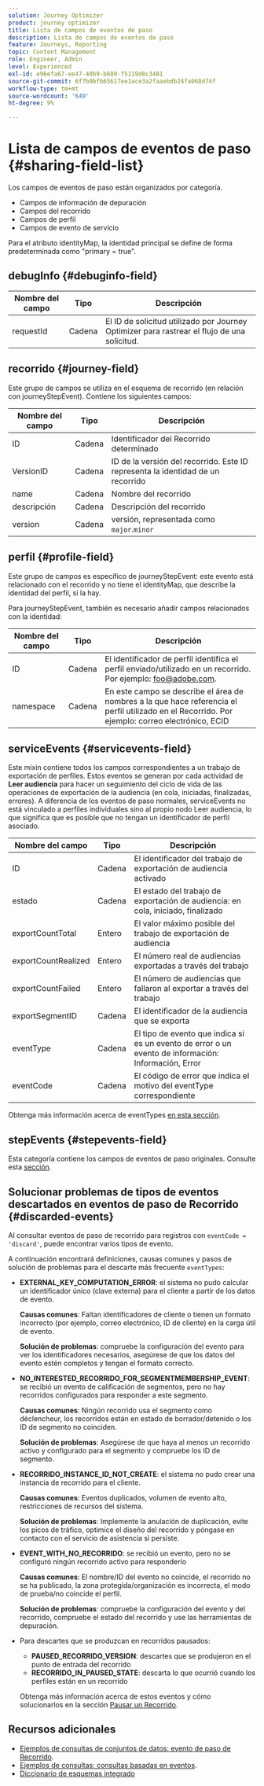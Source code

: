 ```yaml
---
solution: Journey Optimizer
product: journey optimizer
title: Lista de campos de eventos de paso
description: Lista de campos de eventos de paso
feature: Journeys, Reporting
topic: Content Management
role: Engineer, Admin
level: Experienced
exl-id: e96efa67-ee47-40b9-b680-f5119d8c3481
source-git-commit: 6f7b9bfb65617ee1ace3a2faaebdb24fa068d74f
workflow-type: tm+mt
source-wordcount: '649'
ht-degree: 9%

---
```


# Lista de campos de eventos de paso {#sharing-field-list}

Los campos de eventos de paso están organizados por categoría.

* Campos de información de depuración
* Campos del recorrido
* Campos de perfil
* Campos de evento de servicio

Para el atributo identityMap, la identidad principal se define de forma predeterminada como &quot;primary = true&quot;.

## debugInfo {#debuginfo-field}

| Nombre del campo | Tipo | Descripción |
|---|---|------------|
| requestId | Cadena | El ID de solicitud utilizado por Journey Optimizer para rastrear el flujo de una solicitud. |

## recorrido {#journey-field}

Este grupo de campos se utiliza en el esquema de recorrido (en relación con journeyStepEvent). Contiene los siguientes campos:

| Nombre del campo | Tipo | Descripción |
|---|---|------------|
| ID | Cadena | Identificador del Recorrido determinado |
| VersionID | Cadena | ID de la versión del recorrido. Este ID representa la identidad de un recorrido |
| name | Cadena | Nombre del recorrido |
| descripción | Cadena | Descripción del recorrido |
| version | Cadena | versión, representada como `major`.`minor` |

## perfil {#profile-field}

Este grupo de campos es específico de journeyStepEvent: este evento está relacionado con el recorrido y no tiene el identityMap, que describe la identidad del perfil, si la hay.

Para journeyStepEvent, también es necesario añadir campos relacionados con la identidad:

| Nombre del campo | Tipo | Descripción |
|---|---|------------|
| ID | Cadena | El identificador de perfil identifica el perfil enviado/utilizado en un recorrido. Por ejemplo: foo@adobe.com. |
| namespace | Cadena | En este campo se describe el área de nombres a la que hace referencia el perfil utilizado en el Recorrido. Por ejemplo: correo electrónico, ECID |

## serviceEvents {#servicevents-field}

Este mixin contiene todos los campos correspondientes a un trabajo de exportación de perfiles. Estos eventos se generan por cada actividad de **Leer audiencia** para hacer un seguimiento del ciclo de vida de las operaciones de exportación de la audiencia (en cola, iniciadas, finalizadas, errores). A diferencia de los eventos de paso normales, serviceEvents no está vinculado a perfiles individuales sino al propio nodo Leer audiencia, lo que significa que es posible que no tengan un identificador de perfil asociado.

| Nombre del campo | Tipo | Descripción |
|---|---|------------|
| ID | Cadena | El identificador del trabajo de exportación de audiencia activado |
| estado | Cadena | El estado del trabajo de exportación de audiencia: en cola, iniciado, finalizado |
| exportCountTotal | Entero | El valor máximo posible del trabajo de exportación de audiencia |
| exportCountRealized | Entero | El número real de audiencias exportadas a través del trabajo |
| exportCountFailed | Entero | El número de audiencias que fallaron al exportar a través del trabajo |
| exportSegmentID | Cadena | El identificador de la audiencia que se exporta |
| eventType | Cadena | El tipo de evento que indica si es un evento de error o un evento de información: Información, Error |
| eventCode | Cadena | El código de error que indica el motivo del eventType correspondiente |

Obtenga más información acerca de eventTypes [en esta sección](#discarded-events).

## stepEvents {#stepevents-field}

Esta categoría contiene los campos de eventos de paso originales. Consulte esta [sección](../reports/sharing-legacy-fields.md).


## Solucionar problemas de tipos de eventos descartados en eventos de paso de Recorrido  {#discarded-events}

Al consultar eventos de paso de recorrido para registros con `eventCode = 'discard'`, puede encontrar varios tipos de evento.

A continuación encontrará definiciones, causas comunes y pasos de solución de problemas para el descarte más frecuente `eventTypes`:

* **EXTERNAL_KEY_COMPUTATION_ERROR**: el sistema no pudo calcular un identificador único (clave externa) para el cliente a partir de los datos de evento.

  **Causas comunes**: Faltan identificadores de cliente o tienen un formato incorrecto (por ejemplo, correo electrónico, ID de cliente) en la carga útil de evento.

  **Solución de problemas**: compruebe la configuración del evento para ver los identificadores necesarios, asegúrese de que los datos del evento estén completos y tengan el formato correcto.

* **NO_INTERESTED_RECORRIDO_FOR_SEGMENTMEMBERSHIP_EVENT**: se recibió un evento de calificación de segmentos, pero no hay recorridos configurados para responder a este segmento.

  **Causas comunes**: Ningún recorrido usa el segmento como déclencheur, los recorridos están en estado de borrador/detenido o los ID de segmento no coinciden.

  **Solución de problemas**: Asegúrese de que haya al menos un recorrido activo y configurado para el segmento y compruebe los ID de segmento.

* **RECORRIDO_INSTANCE_ID_NOT_CREATE**: el sistema no pudo crear una instancia de recorrido para el cliente.

  **Causas comunes**: Eventos duplicados, volumen de evento alto, restricciones de recursos del sistema.

  **Solución de problemas**: Implemente la anulación de duplicación, evite los picos de tráfico, optimice el diseño del recorrido y póngase en contacto con el servicio de asistencia si persiste.

* **EVENT_WITH_NO_RECORRIDO**: se recibió un evento, pero no se configuró ningún recorrido activo para responderlo

  **Causas comunes**: El nombre/ID del evento no coincide, el recorrido no se ha publicado, la zona protegida/organización es incorrecta, el modo de prueba/no coincide el perfil.

  **Solución de problemas**: compruebe la configuración del evento y del recorrido, compruebe el estado del recorrido y use las herramientas de depuración.

* Para descartes que se produzcan en recorridos pausados:

   * **PAUSED_RECORRIDO_VERSION**: descartes que se produjeron en el punto de entrada del recorrido
   * **RECORRIDO_IN_PAUSED_STATE**: descarta lo que ocurrió cuando los perfiles están en un recorrido

  Obtenga más información acerca de estos eventos y cómo solucionarlos en la sección [Pausar un Recorrido](../building-journeys/journey-pause.md#troubleshoot-profile-discards-in-paused-journeys).

## Recursos adicionales

* [Ejemplos de consultas de conjuntos de datos: evento de paso de Recorrido](../data/datasets-query-examples.md#journey-step-event).
* [Ejemplos de consultas: consultas basadas en eventos](query-examples.md#event-based-queries).
* [Diccionario de esquemas integrado](https://experienceleague.adobe.com/tools/ajo-schemas/schema-dictionary.html?lang=es)

